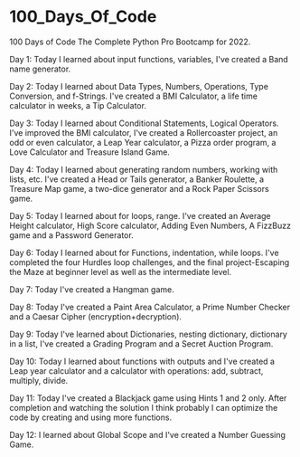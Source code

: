 # 100_Days_Of_Code
100 Days of Code The Complete Python Pro Bootcamp for 2022.

Day 1: Today I learned about input functions, variables, I've created a Band name generator.

Day 2: Today I learned about Data Types, Numbers, Operations, Type Conversion, and f-Strings. I've created a BMI Calculator, a life time calculator in weeks, a Tip Calculator.

Day 3: Today I learned about Conditional Statements, Logical Operators. I've improved the BMI calculator, I've created a Rollercoaster project, an odd or even calculator, a Leap Year calculator, a Pizza order program, a Love Calculator and Treasure Island Game.

Day 4: Today I learned about generating random numbers, working with lists, etc. I've created a Head or Tails generator, a Banker Roulette, 
a Treasure Map game, a two-dice generator and a Rock Paper Scissors game.
     
Day 5: Today I learned about for loops, range. I've created an Average Height calculator, High Score calculator, Adding Even Numbers, A FizzBuzz game and a Password Generator.

Day 6: Today I learned about for Functions, indentation, while loops. I've completed the four Hurdles loop challenges, and the final project-Escaping the Maze at beginner level as well as the intermediate level.

Day 7: Today I've created a Hangman game.

Day 8: Today I've created a Paint Area Calculator, a Prime Number Checker and a Caesar Cipher (encryption+decryption).

Day 9: Today I've learned about Dictionaries, nesting dictionary, dictionary in a list, I've created a Grading Program and a Secret Auction Program.

Day 10: Today I learned about functions with outputs and I've created a Leap year calculator and a calculator with operations: add, subtract, multiply, divide.

Day 11: Today I've created a Blackjack game using Hints 1 and 2 only. After completion and watching the solution I think probably I can optimize the code by creating and using more functions.

Day 12: I learned about Global Scope and I've created a Number Guessing Game.
